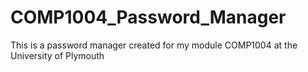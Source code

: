 # COMP1004_Password_Manager
This is a password manager created for my module COMP1004 at the University of Plymouth

